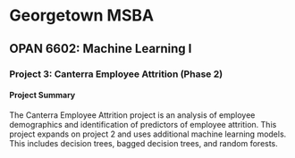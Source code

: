 # Georgetown MSBA
## OPAN 6602: Machine Learning I
### Project 3: Canterra Employee Attrition (Phase 2)

#### Project Summary
The Canterra Employee Attrition project is an analysis of employee demographics and identification of predictors of employee attrition. This project expands on project 2 and uses additional machine learning models. This includes decision trees, bagged decision trees, and random forests.
